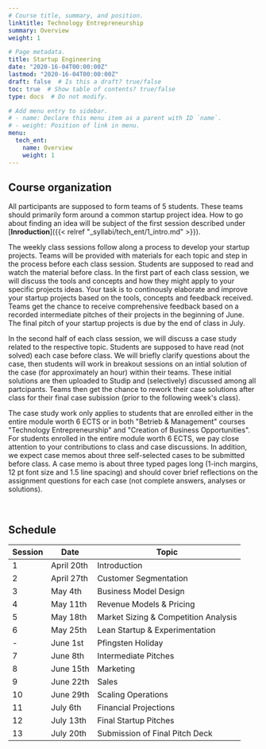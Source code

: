 ```yaml
---
# Course title, summary, and position.
linktitle: Technology Entrepreneurship
summary: Overview
weight: 1

# Page metadata.
title: Startup Engineering
date: "2020-16-04T00:00:00Z"
lastmod: "2020-16-04T00:00:00Z"
draft: false  # Is this a draft? true/false
toc: true  # Show table of contents? true/false
type: docs  # Do not modify.

# Add menu entry to sidebar.
# - name: Declare this menu item as a parent with ID `name`.
# - weight: Position of link in menu.
menu:
  tech_ent:
    name: Overview
    weight: 1
---
```


## Course organization

All participants are supposed to form teams of 5 students. These teams should primarily form around a common startup project idea. How to go about finding an idea will be subject of the first session described under [**Inroduction**]({{< relref "_syllabi/tech_ent/1_intro.md" >}}).

The weekly class sessions follow along a process to develop your startup projects. Teams will be provided with materials for each topic and step in the process before each class session. Students are supposed to read and watch the material before class. In the first part of each class session, we will discuss the tools and concepts and how they might apply to your specific projects ideas. Your task is to continously elaborate and improve your startup projects based on the tools, concepts and feedback received. Teams get the chance to receive comprehensive feedback based on a recorded intermediate pitches of their projects in the beginning of June. The final pitch of your startup projects is due by the end of class in July.

In the second half of each class session, we will discuss a case study related to the respective topic. Students are supposed to have read (not solved) each case before class. We will briefly clarify questions about the case, then students will work in breakout sessions on an intial solution of the case (for approximately an hour) within their teams. These initial solutions are then uploaded to Studip and (selectively) discussed among all partcipants. Teams then get the chance to rework their case solutions after class for their final case subission (prior to the following week's class). 

The case study work only applies to students that are enrolled either in the entire module worth 6 ECTS or in both "Betrieb & Management" courses "Technology Entrepreneurship" and "Creation of Business Opportunities". For students enrolled in the entire module worth 6 ECTS, we pay close attention to your contributions to class and case discussions. In addition, we expect case memos about three self-selected cases to be submitted before class. A case memo is about three typed pages long (1-inch margins, 12 pt font size and 1.5 line spacing) and should cover brief reflections on the assignment questions for each case (not complete answers, analyses or solutions).

<br/>

## Schedule

| Session | Date | Topic |
| --- | --- | --- |
| 1 | April 20th | Introduction |
| 2 | April 27th | Customer Segmentation |
| 3 | May 4th | Business Model Design |
| 4 | May 11th | Revenue Models & Pricing |
| 5 | May 18th | Market Sizing & Competition Analysis| 
| 6 | May 25th | Lean Startup & Experimentation |
| - | June 1st | Pfingsten Holiday |
| 7 | June 8th | Intermediate Pitches |
| 8 | June 15th | Marketing |
| 9 | June 22th | Sales |
| 10 | June 29th | Scaling Operations |
| 11 | July 6th | Financial Projections |
| 12 | July 13th | Final Startup Pitches |
| 13 | July 20th | Submission of Final Pitch Deck |

